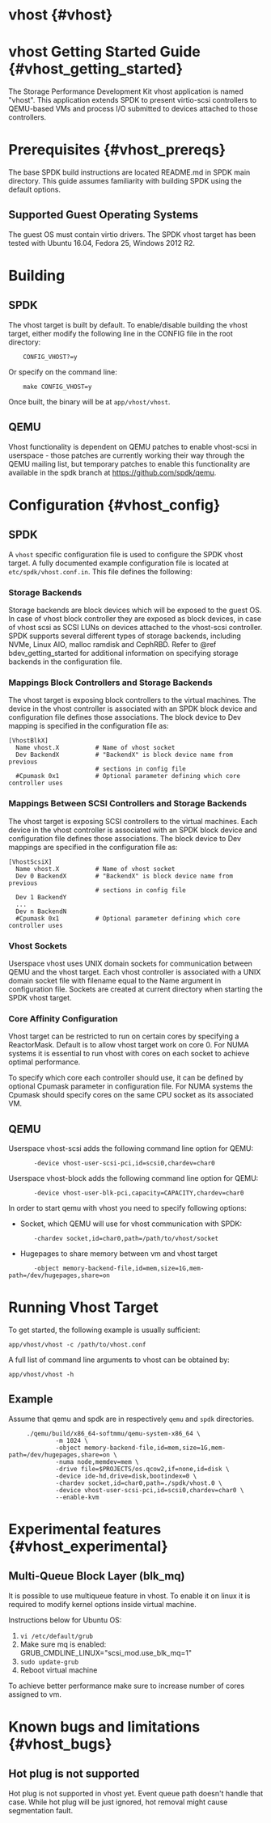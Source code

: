 # vhost {#vhost}

# vhost Getting Started Guide {#vhost_getting_started}

The Storage Performance Development Kit vhost application is named "vhost".
This application extends SPDK to present virtio-scsi controllers to QEMU-based
VMs and process I/O submitted to devices attached to those controllers.

# Prerequisites {#vhost_prereqs}

The base SPDK build instructions are located README.md in SPDK main directory.
This guide assumes familiarity with building SPDK using the default options.

## Supported Guest Operating Systems
The guest OS must contain virtio drivers. The SPDK vhost target has been tested
with Ubuntu 16.04, Fedora 25, Windows 2012 R2.

# Building

## SPDK
The vhost target is built by default.  To enable/disable building the vhost
target, either modify the following line in the CONFIG file in the root directory:

~~~
    CONFIG_VHOST?=y
~~~

Or specify on the command line:

~~~
    make CONFIG_VHOST=y
~~~

Once built, the binary will be at `app/vhost/vhost`.

## QEMU

Vhost functionality is dependent on QEMU patches to enable vhost-scsi in
userspace - those patches are currently working their way through the QEMU
mailing list, but temporary patches to enable this functionality are available
in the spdk branch at https://github.com/spdk/qemu.

# Configuration {#vhost_config}

## SPDK
A `vhost` specific configuration file is used to configure the SPDK vhost
target.  A fully documented example configuration file is located at
`etc/spdk/vhost.conf.in`.  This file defines the following:

### Storage Backends
Storage backends are block devices which will be exposed to the guest OS.  In
case of vhost block controller they are exposed as block devices, in case of
vhost scsi as SCSI LUNs on devices attached to the vhost-scsi controller.
SPDK supports several different types of storage backends, including NVMe,
Linux AIO, malloc ramdisk and CephRBD.  Refer to @ref bdev_getting_started for
additional information on specifying storage backends in the configuration file.

### Mappings Block Controllers and Storage Backends
The vhost target is exposing block controllers to the virtual machines.
The device in the vhost controller is associated with an SPDK block device and
configuration file defines those associations.  The block device to Dev mapping
is specified in the configuration file as:

~~~
[VhostBlkX]
  Name vhost.X          # Name of vhost socket
  Dev BackendX          # "BackendX" is block device name from previous
                        # sections in config file
  #Cpumask 0x1          # Optional parameter defining which core controller uses

~~~

### Mappings Between SCSI Controllers and Storage Backends
The vhost target is exposing SCSI controllers to the virtual machines.
Each device in the vhost controller is associated with an SPDK block device and
configuration file defines those associations.  The block device to Dev mappings
are specified in the configuration file as:

~~~
[VhostScsiX]
  Name vhost.X          # Name of vhost socket
  Dev 0 BackendX        # "BackendX" is block device name from previous
                        # sections in config file
  Dev 1 BackendY
  ...
  Dev n BackendN
  #Cpumask 0x1          # Optional parameter defining which core controller uses

~~~

### Vhost Sockets
Userspace vhost uses UNIX domain sockets for communication between QEMU
and the vhost target.  Each vhost controller is associated with a UNIX domain
socket file with filename equal to the Name argument in configuration file.
Sockets are created at current directory when starting the SPDK vhost target.

### Core Affinity Configuration
Vhost target can be restricted to run on certain cores by specifying a ReactorMask.
Default is to allow vhost target work on core 0. For NUMA systems it is essential
to run vhost with cores on each socket to achieve optimal performance.

To specify which core each controller should use, it can be defined by optional
Cpumask parameter in configuration file.  For NUMA systems the Cpumask should
specify cores on the same CPU socket as its associated VM.

## QEMU

Userspace vhost-scsi adds the following command line option for QEMU:
~~~
       -device vhost-user-scsi-pci,id=scsi0,chardev=char0
~~~

Userspace vhost-block adds the following command line option for QEMU:
~~~
       -device vhost-user-blk-pci,capacity=CAPACITY,chardev=char0
~~~

In order to start qemu with vhost you need to specify following options:

 - Socket, which QEMU will use for vhost communication with SPDK:
~~~
       -chardev socket,id=char0,path=/path/to/vhost/socket
~~~

 - Hugepages to share memory between vm and vhost target
~~~
       -object memory-backend-file,id=mem,size=1G,mem-path=/dev/hugepages,share=on
~~~

# Running Vhost Target
To get started, the following example is usually sufficient:
~~~
app/vhost/vhost -c /path/to/vhost.conf
~~~

A full list of command line arguments to vhost can be obtained by:
~~~
app/vhost/vhost -h
~~~


## Example
Assume that qemu and spdk are in respectively `qemu` and `spdk` directories.
~~~
     ./qemu/build/x86_64-softmmu/qemu-system-x86_64 \
             -m 1024 \
             -object memory-backend-file,id=mem,size=1G,mem-path=/dev/hugepages,share=on \
             -numa node,memdev=mem \
             -drive file=$PROJECTS/os.qcow2,if=none,id=disk \
             -device ide-hd,drive=disk,bootindex=0 \
             -chardev socket,id=char0,path=./spdk/vhost.0 \
             -device vhost-user-scsi-pci,id=scsi0,chardev=char0 \
             --enable-kvm
~~~

# Experimental features {#vhost_experimental}

## Multi-Queue Block Layer (blk_mq)
It is possible to use multiqueue feature in vhost.
To enable it on linux it is required to modify kernel options inside
virtual machine.

Instructions below for Ubuntu OS:
1. `vi /etc/default/grub`
2. Make sure mq is enabled:
GRUB_CMDLINE_LINUX="scsi_mod.use_blk_mq=1"
3. `sudo update-grub`
4. Reboot virtual machine

To achieve better performance make sure to increase number of cores
assigned to vm.

# Known bugs and limitations {#vhost_bugs}

## Hot plug is not supported
Hot plug is not supported in vhost yet. Event queue path doesn't handle that
case. While hot plug will be just ignored, hot removal might cause segmentation
fault.
